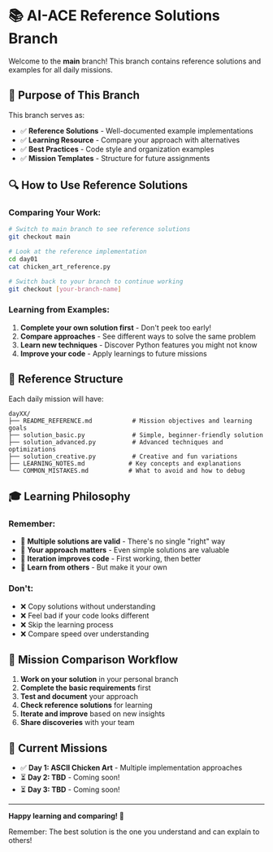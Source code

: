 # 📚 AI-ACE Reference Solutions Branch

Welcome to the **main** branch! This branch contains reference solutions and examples for all daily missions.

## 🎯 Purpose of This Branch

This branch serves as:
- ✅ **Reference Solutions** - Well-documented example implementations
- ✅ **Learning Resource** - Compare your approach with alternatives
- ✅ **Best Practices** - Code style and organization examples
- ✅ **Mission Templates** - Structure for future assignments

## 🔍 How to Use Reference Solutions

### Comparing Your Work:
```bash
# Switch to main branch to see reference solutions
git checkout main

# Look at the reference implementation
cd day01
cat chicken_art_reference.py

# Switch back to your branch to continue working
git checkout [your-branch-name]
```

### Learning from Examples:
1. **Complete your own solution first** - Don't peek too early!
2. **Compare approaches** - See different ways to solve the same problem
3. **Learn new techniques** - Discover Python features you might not know
4. **Improve your code** - Apply learnings to future missions

## 📁 Reference Structure

Each daily mission will have:
```
dayXX/
├── README_REFERENCE.md           # Mission objectives and learning goals
├── solution_basic.py             # Simple, beginner-friendly solution
├── solution_advanced.py          # Advanced techniques and optimizations
├── solution_creative.py          # Creative and fun variations
├── LEARNING_NOTES.md            # Key concepts and explanations
└── COMMON_MISTAKES.md           # What to avoid and how to debug
```

## 🎓 Learning Philosophy

### Remember:
- 🌟 **Multiple solutions are valid** - There's no single "right" way
- 🚀 **Your approach matters** - Even simple solutions are valuable
- 🔄 **Iteration improves code** - First working, then better
- 🤝 **Learn from others** - But make it your own

### Don't:
- ❌ Copy solutions without understanding
- ❌ Feel bad if your code looks different
- ❌ Skip the learning process
- ❌ Compare speed over understanding

## 🔄 Mission Comparison Workflow

1. **Work on your solution** in your personal branch
2. **Complete the basic requirements** first
3. **Test and document** your approach
4. **Check reference solutions** for learning
5. **Iterate and improve** based on new insights
6. **Share discoveries** with your team

## 🎯 Current Missions

- ✅ **Day 1: ASCII Chicken Art** - Multiple implementation approaches
- ⏳ **Day 2: TBD** - Coming soon!
- ⏳ **Day 3: TBD** - Coming soon!

---

**Happy learning and comparing! 🚀**

Remember: The best solution is the one you understand and can explain to others!